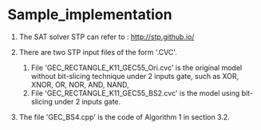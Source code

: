 # Sample_implementation

1. The SAT solver STP can refer to : http://stp.github.io/ 

2. There are two STP input files of the form '.CVC'.
   1. File 'GEC_RECTANGLE_K11_GEC55_Ori.cvc' is the original model without bit-slicing technique under 2 inputs gate, such as XOR, XNOR, OR, NOR, AND, NAND,
   2. File 'GEC_RECTANGLE_K11_GEC55_BS2.cvc' is the model using bit-slicing under 2 inputs gate.

3. The file 'GEC_BS4.cpp' is the code of Algorithm 1 in section 3.2.